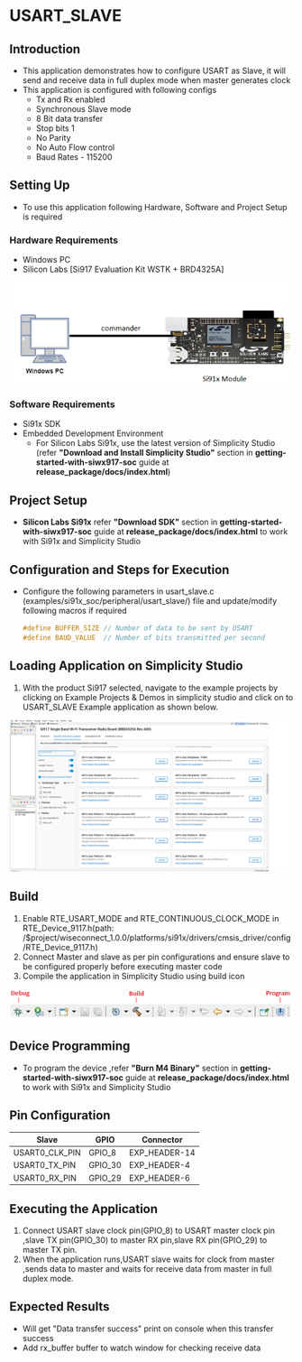 # USART_SLAVE

## Introduction 
- This application demonstrates how to configure USART as Slave, it will send and receive data in full duplex mode when master generates clock
- This application is configured with following configs
  - Tx and Rx enabled
  - Synchronous Slave mode
  - 8 Bit data transfer
  - Stop bits 1
  - No Parity
  - No Auto Flow control
  - Baud Rates - 115200
  
## Setting Up 
- To use this application following Hardware, Software and Project Setup is required

### Hardware Requirements
  - Windows PC 
  - Silicon Labs [Si917 Evaluation Kit WSTK + BRD4325A]
  
![Figure: Introduction](resources/readme/image517a.png)

### Software Requirements
  - Si91x SDK
  - Embedded Development Environment
    - For Silicon Labs Si91x, use the latest version of Simplicity Studio (refer **"Download and Install Simplicity Studio"** section in **getting-started-with-siwx917-soc** guide at **release_package/docs/index.html**)   

## Project Setup
- **Silicon Labs Si91x** refer **"Download SDK"** section in **getting-started-with-siwx917-soc** guide at **release_package/docs/index.html** to work with Si91x and Simplicity Studio

## Configuration and Steps for Execution

- Configure the following parameters in usart_slave.c (examples/si91x_soc/peripheral/usart_slave/) file and update/modify following macros if required
   ```C
   #define BUFFER_SIZE // Number of data to be sent by USART
   #define BAUD_VALUE  // Number of bits transmitted per second
   ```

## Loading Application on Simplicity Studio
1. With the product Si917 selected, navigate to the example projects by clicking on Example Projects & Demos 
   in simplicity studio and click on to USART_SLAVE Example application as shown below.

![Figure:](resources/readme/image517b.png)

## Build
1. Enable RTE_USART_MODE and RTE_CONTINUOUS_CLOCK_MODE in RTE_Device_9117.h(path: /$project/wiseconnect_1.0.0/platforms/si91x/drivers/cmsis_driver/config/RTE_Device_9117.h)
2. Connect Master and slave as per pin configurations and ensure slave to be configured properly before executing master code
3. Compile the application in Simplicity Studio using build icon

![Figure: Build run and Debug](resources/readme/image517c.png)

## Device Programming
- To program the device ,refer **"Burn M4 Binary"** section in **getting-started-with-siwx917-soc** guide at **release_package/docs/index.html** to work with Si91x and Simplicity Studio

## Pin Configuration
 Slave | GPIO | Connector |
|--- | ---| ---| 
|USART0_CLK_PIN|GPIO_8 | EXP_HEADER-14 |
|USART0_TX_PIN |GPIO_30| EXP_HEADER-4  |
|USART0_RX_PIN |GPIO_29| EXP_HEADER-6  |

## Executing the Application
1. Connect USART slave clock pin(GPIO_8) to USART master clock pin ,slave TX pin(GPIO_30) to master RX pin,slave RX pin(GPIO_29) to master TX pin.
2. When the application runs,USART slave waits for clock from master ,sends data to master and waits for receive data from master in full duplex mode.

## Expected Results 
 - Will get "Data transfer success" print on console when this transfer success 
 - Add rx_buffer buffer to watch window for checking receive data
 

  
